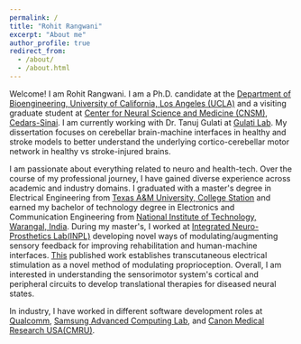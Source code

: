 ```yaml
---
permalink: /
title: "Rohit Rangwani"
excerpt: "About me"
author_profile: true
redirect_from: 
  - /about/
  - /about.html
---
```


Welcome! I am Rohit Rangwani. I am a Ph.D. candidate at the [Department of Bioengineering, University of California, Los Angeles (UCLA)](https://www.bioeng.ucla.edu/) and a visiting graduate student at [Center for Neural Science and Medicine (CNSM), Cedars-Sinai](https://www.cedars-sinai.edu/research/areas/neural-science.html). I am currently working with Dr. Tanuj Gulati at [Gulati Lab](https://www.gulatilab.org/). My dissertation focuses on cerebellar brain-machine interfaces in healthy and stroke models to better understand the underlying cortico-cerebellar motor network in healthy vs stroke-injured brains. 

I am passionate about everything related to neuro and health-tech. Over the course of my professional journey, I have gained diverse experience across academic and industry domains. I graduated with a master's degree in Electrical Engineering from [Texas A&M University, College Station](https://www.tamu.edu/index.html) and earned my bachelor of technology degree in Electronics and Communication Engineering  from [National Institute of Technology, Warangal, India](https://www.nitw.ac.in/). During my master's, I worked  at [Integrated Neuro-Prosthetics Lab(INPL)](https://www.hangue.com/home) developing novel ways of modulating/augmenting sensory feedback for improving rehabilitation and human-machine interfaces. [This](https://jneuroengrehab.biomedcentral.com/articles/10.1186/s12984-021-00870-y) published work establishes transcutaneous electrical stimulation as a novel method of modulating proprioception. Overall, I am interested in understanding the sensorimotor system's cortical and peripheral circuits to develop translational therapies for diseased neural states. 

In industry, I have worked in different software development roles at [Qualcomm](https://www.qualcomm.com/), [Samsung Advanced Computing Lab](https://semiconductor.samsung.com/us/about-us/us-office/us-r-and-d-labs/computing-lab-sarc-acl/), and [Canon Medical Research USA(CMRU)](https://www.research.us.medical.canon/).
